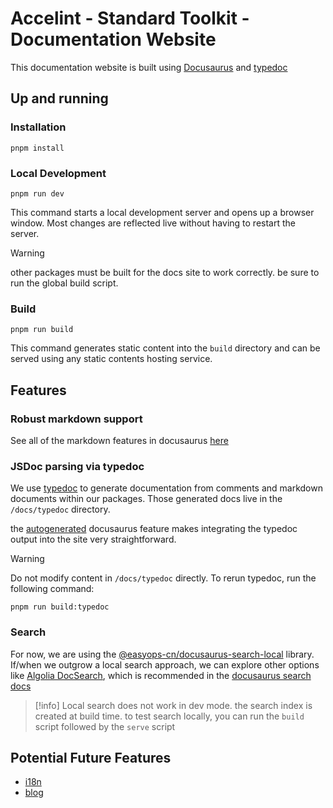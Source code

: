 # Accelint - Standard Toolkit - Documentation Website 

This documentation website is built using [Docusaurus](https://docusaurus.io/) and [typedoc](https://typedoc.org/)

## Up and running

### Installation

```
pnpm install
```

### Local Development

```
pnpm run dev
```

This command starts a local development server and opens up a browser window. Most changes are reflected live without having to restart the server.

> [!warning]
> other packages must be built for the docs site to work correctly. be sure to run the global build script.

### Build

```
pnpm run build
```

This command generates static content into the `build` directory and can be served using any static contents hosting service.

## Features

### Robust markdown support

See all of the markdown features in docusaurus [here](https://docusaurus.io/docs/markdown-features)

### JSDoc parsing via typedoc

We use [typedoc](https://typedoc.org/) to generate documentation from comments and markdown documents within our packages. Those generated docs live in the `/docs/typedoc` directory.

the [autogenerated](https://docusaurus.io/docs/sidebar/autogenerated) docusaurus feature makes integrating the typedoc output into the site very straightforward.

> [!warning]
> Do not modify content in `/docs/typedoc` directly. To rerun typedoc, run the following command:
>
> ```
> pnpm run build:typedoc
> ```

### Search

For now, we are using the [@easyops-cn/docusaurus-search-local](https://github.com/easyops-cn/docusaurus-search-local#readme) library. If/when we outgrow a local search approach, we can explore other options like [Algolia DocSearch](https://docsearch.algolia.com/), which is recommended in the [docusaurus search docs](https://docusaurus.io/docs/search)

> [!info]
> Local search does not work in dev mode. the search index is created at build time. to test search locally, you can run the `build` script followed by the `serve` script

## Potential Future Features 

- [i18n](https://docusaurus.io/docs/i18n/introduction)
- [blog](https://docusaurus.io/docs/blog)
